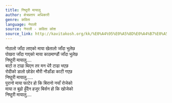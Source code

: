 ```yaml
---
title: निष्ठुरी मायालु
author: क्षेत्रप्रताप अधिकारी
genre: कविता
language: नेपाली
source: नेपाली - कविता कोश
source_link: http://kavitakosh.org/kk/%E0%A4%95%E0%A5%8D%E0%A4%B7%E0%A5%87%E0%A4%A4%E0%A5%8D%E0%A4%B0%E0%A4%AA%E0%A5%8D%E0%A4%B0%E0%A4%A4%E0%A4%BE%E0%A4%AA_%E0%A4%85%E0%A4%A7%E0%A4%BF%E0%A4%95%E0%A4%BE%E0%A4%B0%E0%A5%80
---
```


गोठालो जाँदा लाएको माया खेतालो जाँदा भुलेछ  
पोखरा जाँदा गाएको माया काठमाण्डौं जाँदा भुलेछ  
निष्ठुरी मायालु....  
बाटो त टाढा थिएन तर मन धेरै टाढा भएछ  
रोदीको डालो छोडेर मौरी नौडाँडा काटी गएछ  
निष्ठुरी मायालु.....  
पुरानो माया फाटेर हो कि बिरानो नयाँ रोजेको  
माया त बुढो हुँदैन हजुर बिर्सन हो कि खोजेको  
निष्ठुरी मायालु....
